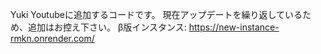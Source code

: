 Yuki Youtubeに追加するコードです。
現在アップデートを繰り返しているため、追加はお控え下さい。
β版インスタンス: https://new-instance-rmkn.onrender.com/
